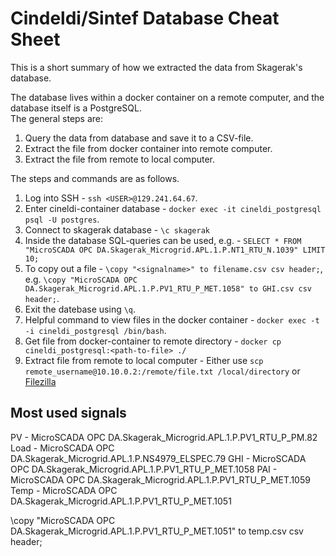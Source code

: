 # Cindeldi/Sintef Database Cheat Sheet

This is a short summary of how we extracted the data from Skagerak's database.

The database lives within a docker container on a remote computer, and the database itself is a PostgreSQL.  
The general steps are:

1. Query the data from database and save it to a CSV-file.
2. Extract the file from docker container into remote computer.
3. Extract the file from remote to local computer.

The steps and commands are as follows.

1. Log into SSH - `ssh <USER>@129.241.64.67`.
2. Enter cineldi-container database - `docker exec -it cineldi_postgresql psql -U postgres`.
3. Connect to skagerak database - `\c skagerak`
4. Inside the database SQL-queries can be used, e.g. - `SELECT * FROM "MicroSCADA OPC DA.Skagerak_Microgrid.APL.1.P.NT1_RTU_N.1039" LIMIT 10;`
5. To copy out a file - `\copy "<signalname>" to filename.csv csv header;`, e.g. `\copy "MicroSCADA OPC DA.Skagerak_Microgrid.APL.1.P.PV1_RTU_P_MET.1058" to GHI.csv csv header;`.
6. Exit the datebase using `\q`.
7. Helpful command to view files in the docker container - `docker exec -t -i cineldi_postgresql /bin/bash`.
8. Get file from docker-container to remote directory - `docker cp cineldi_postgresql:<path-to-file> ./`
9. Extract file from remote to local computer - Either use `scp remote_username@10.10.0.2:/remote/file.txt /local/directory` or [Filezilla](https://filezilla-project.org/)

## Most used signals

PV - MicroSCADA OPC DA.Skagerak_Microgrid.APL.1.P.PV1_RTU_P_PM.82
Load - MicroSCADA OPC DA.Skagerak_Microgrid.APL.1.P.NS4979_ELSPEC.79
GHI - MicroSCADA OPC DA.Skagerak_Microgrid.APL.1.P.PV1_RTU_P_MET.1058
PAI - MicroSCADA OPC DA.Skagerak_Microgrid.APL.1.P.PV1_RTU_P_MET.1059
Temp - MicroSCADA OPC DA.Skagerak_Microgrid.APL.1.P.PV1_RTU_P_MET.1051

\copy "MicroSCADA OPC DA.Skagerak_Microgrid.APL.1.P.PV1_RTU_P_MET.1051" to temp.csv csv header;
